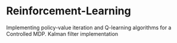 # Reinforcement-Learning
Implementing policy-value iteration and Q-learning algorithms for a Controlled MDP.
Kalman filter implementation
